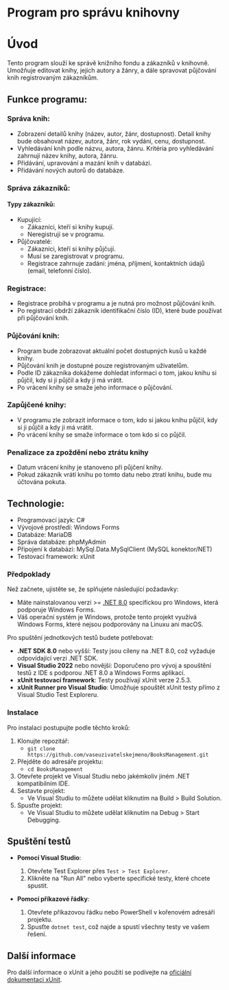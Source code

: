 # Program pro správu knihovny


# Úvod

Tento program slouží ke správě knižního fondu a zákazníků v knihovně. Umožňuje editovat knihy, jejich autory a žánry, a dále spravovat půjčování knih registrovaným zákazníkům.

## Funkce programu:

### Správa knih:
- Zobrazení detailů knihy (název, autor, žánr, dostupnost). Detail knihy bude obsahovat název, autora, žánr, rok vydání, cenu, dostupnost.
- Vyhledávání knih podle názvu, autora, žánru. Kritéria pro vyhledávání zahrnují název knihy, autora, žánru.
- Přidávání, upravování a mazání knih v databázi.
- Přidávání nových autorů do databáze.

### Správa zákazníků:

#### Typy zákazníků:
  - Kupující:
    - Zákazníci, kteří si knihy kupují.
    - Neregistrují se v programu.
  - Půjčovatelé:
    - Zákazníci, kteří si knihy půjčují.
    - Musí se zaregistrovat v programu.
    - Registrace zahrnuje zadání: jména, příjmení, kontaktních údajů (email, telefonní číslo).

### Registrace:
- Registrace probíhá v programu a je nutná pro možnost půjčování knih.
- Po registraci obdrží zákazník identifikační číslo (ID), které bude používat při půjčování knih.

### Půjčování knih:
- Program bude zobrazovat aktuální počet dostupných kusů u každé knihy.
- Půjčování knih je dostupné pouze registrovaným uživatelům.
- Podle ID zákazníka dokážeme dohledat informaci o tom, jakou knihu si půjčil, kdy si ji půjčil a kdy ji má vrátit.
- Po vrácení knihy se smaže jeho informace o půjčování.

### Zapůjčené knihy:
- V programu zle zobrazit informace o tom, kdo si jakou knihu půjčil, kdy si ji půjčil a kdy ji má vrátit.
- Po vrácení knihy se smaže informace o tom kdo si co půjčil.
### Penalizace za zpoždění nebo ztrátu knihy
- Datum vrácení knihy je stanoveno při půjčení knihy.
- Pokud zákazník vrátí knihu po tomto datu nebo ztratí knihu, bude mu účtována pokuta.

## Technologie:
- Programovací jazyk: C#
- Vývojové prostředí: Windows Forms
- Databáze: MariaDB
- Správa databáze: phpMyAdmin
- Připojení k databázi: MySql.Data.MySqlClient (MySQL konektor/NET)
- Testovací framework: xUnit


### Předpoklady

Než začnete, ujistěte se, že splňujete následující požadavky:

* Máte nainstalovanou verzi >= [.NET 8.0](https://dotnet.microsoft.com/download/dotnet/8.0) specifickou pro Windows, která podporuje Windows Forms.
* Váš operační systém je Windows, protože tento projekt využívá Windows Forms, které nejsou podporovány na Linuxu ani macOS.

Pro spuštění jednotkových testů budete potřebovat:

- **.NET SDK 8.0** nebo vyšší: Testy jsou cíleny na .NET 8.0, což vyžaduje odpovídající verzi .NET SDK.
- **Visual Studio 2022** nebo novější: Doporučeno pro vývoj a spouštění testů z IDE s podporou .NET 8.0 a Windows Forms aplikací.
- **xUnit testovací framework**: Testy používají xUnit verze 2.5.3.
- **xUnit Runner pro Visual Studio**: Umožňuje spouštět xUnit testy přímo z Visual Studio Test Exploreru.



### Instalace

Pro instalaci postupujte podle těchto kroků:

1. Klonujte repozitář:
   - `git clone https://github.com/vaseuzivatelskejmeno/BooksManagement.git`
2. Přejděte do adresáře projektu:
   - `cd BooksManagement`
3. Otevřete projekt ve Visual Studiu nebo jakémkoliv jiném .NET kompatibilním IDE.
4. Sestavte projekt:
   - Ve Visual Studiu to můžete udělat kliknutím na Build > Build Solution.
5. Spusťte projekt:
   - Ve Visual Studiu to můžete udělat kliknutím na Debug > Start Debugging.

## Spuštění testů

- **Pomocí Visual Studio**:
  1. Otevřete Test Explorer přes `Test > Test Explorer`.
  2. Klikněte na "Run All" nebo vyberte specifické testy, které chcete spustit.

- **Pomocí příkazové řádky**:
  1. Otevřete příkazovou řádku nebo PowerShell v kořenovém adresáři projektu.
  2. Spusťte `dotnet test`, což najde a spustí všechny testy ve vašem řešení.

## Další informace

Pro další informace o xUnit a jeho použití se podívejte na [oficiální dokumentaci xUnit](https://xunit.net/).